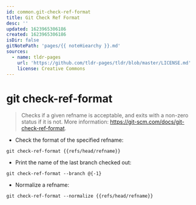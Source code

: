 ```yaml
---
id: common.git-check-ref-format
title: Git Check Ref Format
desc: ''
updated: 1623965306186
created: 1623965306186
isDir: false
gitNotePath: 'pages/{{ noteHiearchy }}.md'
sources:
  - name: tldr-pages
    url: 'https://github.com/tldr-pages/tldr/blob/master/LICENSE.md'
    license: Creative Commons
---
```

# git check-ref-format

> Checks if a given refname is acceptable, and exits with a non-zero status if it is not.
> More information: <https://git-scm.com/docs/git-check-ref-format>.

- Check the format of the specified refname:

`git check-ref-format {{refs/head/refname}}`

- Print the name of the last branch checked out:

`git check-ref-format --branch @{-1}`

- Normalize a refname:

`git check-ref-format --normalize {{refs/head/refname}}`

